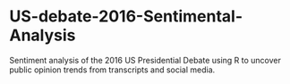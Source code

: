 # US-debate-2016-Sentimental-Analysis
Sentiment analysis of the 2016 US Presidential Debate using R to uncover public opinion trends from transcripts and social media.
